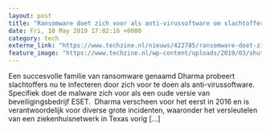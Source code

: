 ```yaml
---
layout: post
title: "Ransomware doet zich voor als anti-virussoftware om slachtoffers te infecteren"
date: Fri, 10 May 2019 17:02:16 +0000
category: tech
externe_link: "https://www.techzine.nl/nieuws/422785/ransomware-doet-zich-voor-als-anti-virussoftware-om-slachtoffers-te-infecteren.html"
feature_image: "https://www.techzine.nl/wp-content/uploads/2019/03/shutterstock_347795945.jpg"
---
```


Een succesvolle familie van ransomware genaamd Dharma probeert slachtoffers nu te infecteren door zich voor te doen als anti-virussoftware. Specifiek doet de malware zich voor als een oude versie van beveiligingsbedrijf ESET.  Dharma verscheen voor het eerst in 2016 en is verantwoordelijk voor diverse grote incidenten, waaronder het versleutelen van een ziekenhuisnetwerk in Texas vorig [&#8230;]
